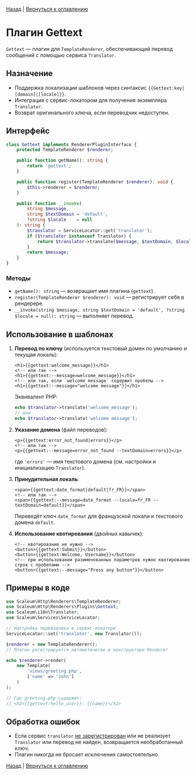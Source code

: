 [Назад](../template-renderer.md) | [Вернуться к оглавлению](../../../../index.md)
# Плагин Gettext

`Gettext` — плагин для `TemplateRenderer`, обеспечивающий перевод сообщений с помощью сервиса `Translator`.

## Назначение

- Поддержка локализации шаблонов через синтаксис `{{Gettext:key|[domain]|[locale]}}`.
- Интеграция с сервис-локатором для получения экземпляра `Translator`.
- Возврат оригинального ключа, если переводчик недоступен.

## Интерфейс

```php
class Gettext implements RendererPluginInterface {
    protected TemplateRenderer $renderer;

    public function getName(): string {
        return 'gettext';
    }

    public function register(TemplateRenderer $renderer): void {
        $this->renderer = $renderer;
    }

    public function __invoke(
        string $message,
        string $textDomain = 'default',
        ?string $locale    = null
    ): string {
        $translator = ServiceLocator::get('translator');
        if ($translator instanceof Translator) {
            return $translator->translate($message, $textDomain, $locale);
        }
        return $message;
    }
}
```

### Методы

- `getName(): string` — возвращает имя плагина (`gettext`).
- `register(TemplateRenderer $renderer): void` — регистрирует себя в рендерере.
- `__invoke(string $message, string $textDomain = 'default', ?string $locale = null): string` — выполняет перевод.

## Использование в шаблонах

1. **Перевод по ключу** (используется текстовый домен по умолчанию и текущая локаль):
   ```twig
   <h1>{{gettext:welcome_message}}</h1>
   <!-- или так -->
   <h1>{{gettext:--message=welcome_message}}</h1>
   <!-- или так, если `welcome message` содержит пробелы -->
   <h1>{{gettext:--message="welcome message"}}</h1>
   ```
   Эквивалент PHP:
   ```php
   echo $translator->translate('welcome_message');
   // или
   echo $translator->translate('welcome message');
   ```

2. **Указание домена** (файл переводов):
   ```twig
   <p>{{gettext:error_not_found|errors}}</p>
   <!-- или так -->
   <p>{{gettext:--message=error_not_found --textDomain=errors}}</p>
   ```
   где `'errors'` — имя текстового домена (см. настройки и инициализацию `Translator`).

3. **Принудительная локаль**:
   ```twig
   <span>{{gettext:date_format|default|fr_FR}}</span>
   <!-- или так -->
   <span>{{gettext:--message=date_format --locale=fr_FR --textDomain=default}}</span>
   ```
   Переведёт ключ `date_format` для французской локали и текстового домена `default`.

4. **Использование квотирования** (двойных кавычек):
   ```twig
   <!-- квотирование не нужно -->
   <button>{{gettext:Submit}}</button>
   <button>{{gettext:Welcome, Username}}</button>
   <!-- при использовании разименованных параметров нужно квотирование строк с пробелами -->
   <button>{{gettext:--message="Press any button"}}</button>
   ```

## Примеры в коде

```php
use Scaleum\Http\Renderers\TemplateRenderer;
use Scaleum\Http\Renderers\Plugins\Gettext;
use Scaleum\i18n\Translator;
use Scaleum\Services\ServiceLocator;

// Настройка переводчика в сервис-локаторе
ServiceLocator::set('translator', new Translator());

$renderer = new TemplateRenderer();
// Плагин регистрируется автоматически в конструкторе Renderer

echo $renderer->render(
    new Template(
        'views/greeting.php',
        ['name' => 'John']
    )
);

// Где greeting.php содержит:
// <h2>{{gettext:hello_user}}: {{name}}</h2>
```

## Обработка ошибок

- Если сервис `translator` [не зарегистрирован](../../../service-locator.md) или не реализует `Translator` или перевод не найден, возвращается необработанный ключ.
- Плагин никогда не бросает исключения самостоятельно.

[Назад](../template-renderer.md) | [Вернуться к оглавлению](../../../../index.md)
